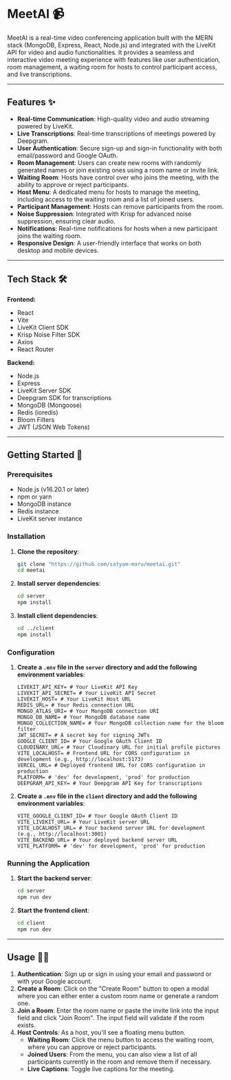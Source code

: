 # MeetAI 📹

MeetAI is a real-time video conferencing application built with the MERN stack (MongoDB, Express, React, Node.js) and integrated with the LiveKit API for video and audio functionalities. It provides a seamless and interactive video meeting experience with features like user authentication, room management, a waiting room for hosts to control participant access, and live transcriptions.

-----

## **Features** ✨

* **Real-time Communication**: High-quality video and audio streaming powered by LiveKit.
* **Live Transcriptions**: Real-time transcriptions of meetings powered by Deepgram.
* **User Authentication**: Secure sign-up and sign-in functionality with both email/password and Google OAuth.
* **Room Management**: Users can create new rooms with randomly generated names or join existing ones using a room name or invite link.
* **Waiting Room**: Hosts have control over who joins the meeting, with the ability to approve or reject participants.
* **Host Menu**: A dedicated menu for hosts to manage the meeting, including access to the waiting room and a list of joined users.
* **Participant Management**: Hosts can remove participants from the room.
* **Noise Suppression**: Integrated with Krisp for advanced noise suppression, ensuring clear audio.
* **Notifications**: Real-time notifications for hosts when a new participant joins the waiting room.
* **Responsive Design**: A user-friendly interface that works on both desktop and mobile devices.

-----

## **Tech Stack** 🛠️

**Frontend:**

* React
* Vite
* LiveKit Client SDK
* Krisp Noise Filter SDK
* Axios
* React Router

**Backend:**

* Node.js
* Express
* LiveKit Server SDK
* Deepgram SDK for transcriptions
* MongoDB (Mongoose)
* Redis (ioredis)
* Bloom Filters
* JWT (JSON Web Tokens)

-----

## **Getting Started** 🚀

### **Prerequisites**

* Node.js (v16.20.1 or later)
* npm or yarn
* MongoDB instance
* Redis instance
* LiveKit server instance

### **Installation**

1.  **Clone the repository**:
    ```bash
    git clone "https://github.com/satyam-maru/meetai.git"
    cd meetai
    ```
2.  **Install server dependencies**:
    ```bash
    cd server
    npm install
    ```
3.  **Install client dependencies**:
    ```bash
    cd ../client
    npm install
    ```

### **Configuration**

1.  **Create a `.env` file in the `server` directory and add the following environment variables**:
    ```env
    LIVEKIT_API_KEY= # Your LiveKit API Key
    LIVEKIT_API_SECRET= # Your LiveKit API Secret
    LIVEKIT_HOST= # Your LiveKit Host URL
    REDIS_URL= # Your Redis connection URL
    MONGO_ATLAS_URI= # Your MongoDB connection URI
    MONGO_DB_NAME= # Your MongoDB database name
    MONGO_COLLECTION_NAME= # Your MongoDB collection name for the bloom filter
    JWT_SECRET= # A secret key for signing JWTs
    GOOGLE_CLIENT_ID= # Your Google OAuth Client ID
    CLOUDINARY_URL= # Your Cloudinary URL for initial profile pictures
    VITE_LOCALHOST= # Frontend URL for CORS configuration in development (e.g., http://localhost:5173)
    VERCEL_URL= # Deployed frontend URL for CORS configuration in production
    PLATFORM= # 'dev' for development, 'prod' for production
    DEEPGRAM_API_KEY= # Your Deepgram API Key for transcriptions
    ```
2.  **Create a `.env` file in the `client` directory and add the following environment variables**:
    ```env
    VITE_GOOGLE_CLIENT_ID= # Your Google OAuth Client ID
    VITE_LIVEKIT_URL= # Your LiveKit server URL
    VITE_LOCALHOST_URL= # Your backend server URL for development (e.g., http://localhost:3001)
    VITE_BACKEND_URL= # Your deployed backend server URL
    VITE_PLATFORM= # 'dev' for development, 'prod' for production
    ```

### **Running the Application**

1.  **Start the backend server**:
    ```bash
    cd server
    npm run dev
    ```
2.  **Start the frontend client**:
    ```bash
    cd client
    npm run dev
    ```

-----

## **Usage** 🧑‍💻

1.  **Authentication**: Sign up or sign in using your email and password or with your Google account.
2.  **Create a Room**: Click on the "Create Room" button to open a modal where you can either enter a custom room name or generate a random one.
3.  **Join a Room**: Enter the room name or paste the invite link into the input field and click "Join Room". The input field will validate if the room exists.
4.  **Host Controls**: As a host, you'll see a floating menu button.
    * **Waiting Room**: Click the menu button to access the waiting room, where you can approve or reject participants.
    * **Joined Users**: From the menu, you can also view a list of all participants currently in the room and remove them if necessary.
    * **Live Captions**: Toggle live captions for the meeting.